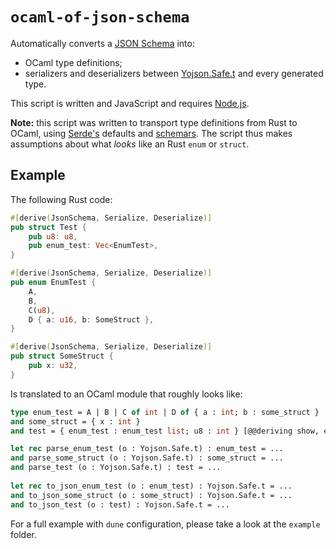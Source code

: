 # `ocaml-of-json-schema`
Automatically converts a [JSON Schema](https://json-schema.org/) into:
 - OCaml type definitions;
 - serializers and deserializers between [Yojson.Safe.t](https://ocaml-community.github.io/yojson/yojson/Yojson/Safe/index.html#type-t) and every generated type.
 
This script is written and JavaScript and requires [Node.js](https://nodejs.org/).
 
**Note:** this script was written to transport type definitions from Rust to OCaml, using [Serde's](https://serde.rs/) defaults and [schemars](https://crates.io/crates/schemars). The script thus makes assumptions about what *looks* like an Rust `enum` or `struct`.

## Example
The following Rust code:
```rust
#[derive(JsonSchema, Serialize, Deserialize)]
pub struct Test {
    pub u8: u8,
    pub enum_test: Vec<EnumTest>,
}

#[derive(JsonSchema, Serialize, Deserialize)]
pub enum EnumTest {
    A,
    B,
    C(u8),
    D { a: u16, b: SomeStruct },
}

#[derive(JsonSchema, Serialize, Deserialize)]
pub struct SomeStruct {
    pub x: u32,
}
```

Is translated to an OCaml module that roughly looks like:
```ocaml
type enum_test = A | B | C of int | D of { a : int; b : some_struct }
and some_struct = { x : int }
and test = { enum_test : enum_test list; u8 : int } [@@deriving show, eq]

let rec parse_enum_test (o : Yojson.Safe.t) : enum_test = ...
and parse_some_struct (o : Yojson.Safe.t) : some_struct = ...
and parse_test (o : Yojson.Safe.t) : test = ...
      
let rec to_json_enum_test (o : enum_test) : Yojson.Safe.t = ...
and to_json_some_struct (o : some_struct) : Yojson.Safe.t = ...
and to_json_test (o : test) : Yojson.Safe.t = ...
```

For a full example with `dune` configuration, please take a look at the `example` folder.

